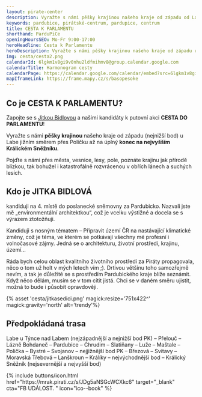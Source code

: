 ```yaml
---
layout: pirate-center
description: Vyražte s námi pěšky krajinou našeho kraje od západu od Labe jižním směrem přes Poličku až na úplný konec na nejvyšším Králickém Sněžníku. 
keywords: pardubice, pirátské-centrum, pardupice, centrum
title: CESTA K PARLAMENTU
shorthand: ParduPiCe
openingHoursSEO: Mo-Fr 9:00-17:00
heroHeadline: Cesta k Parlamentu
heroDescription: Vyražte s námi pěšky krajinou našeho kraje od západu u Labe jižním směrem přes Poličku až na úplný konec na nejvyšším Králickém Sněžníku. 
img: cesta/cesta2.png
calendarId: 6lgkm1v8gi9v0nhu2ldfmihmv8@group.calendar.google.com
calendarTitle: Harmonogram cesty
calendarPage: https://calendar.google.com/calendar/embed?src=6lgkm1v8gi9v0nhu2ldfmihmv8%40group.calendar.google.com&ctz=Europe%2FPrague
mapIframeLink: https://frame.mapy.cz/s/basopesoke
---
```


## Co je CESTA K PARLAMENTU?

Zapojte se s [Jitkou Bidlovou](https://www.piratiastarostove.cz/kandidati/ing-arch-jitka-bidlova-phd/) a našimi kandidáty k putovní akci **CESTA DO PARLAMENTU**! 

Vyražte s námi **pěšky krajinou** našeho kraje od západu (nejnižší bod) u Labe jižním směrem přes Poličku až na úplný **konec na nejvyšším Králickém Sněžníku**.

Pojďte s námi přes města, vesnice, lesy, pole, poznáte krajinu jak přírodě blízkou, tak bohužel i katastrofálně rozvrácenou v obřích lánech a suchých lesích. 

## Kdo je JITKA BIDLOVÁ
kandiduji na 4. místě do poslanecké sněmovny za Pardubicko. Nazvali jste mě „environmentální architektkou“, což je vcelku výstižné a docela se s výrazem ztotožňuji. 

Kandiduji s nosným tématem – Připravit území ČR na nastávající klimatické změny, což je téma, ve kterém se potkávají všechny mé profesní i volnočasové zájmy. Jedná se o architekturu, životní prostředí, krajinu, území…

Ráda bych celou oblast kvalitního životního prostředí za Piráty propagovala, něco o tom už holt v mých letech vím ;). Drtivou většinu toho samozřejmě nevím, a tak je důležité se s prostředím Pardubického kraje blíže seznámit. Když něco dělám, musím se v tom cítit jistá. Chci se v daném směru ujistit, možná to bude i působit opravdověji.

{% asset 'cesta/jitkasedici.png' magick:resize='751x422^' magick:gravity='north' alt='trendy'%}


## Předpokládaná trasa

Labe u Týnce nad Labem (nejzápadnější a nejnižší bod PK) – Přelouč – Lázně Bohdaneč – Pardubice – Chrudim – Slatiňany – Luže – Maštale – Polička – Bystré – Svojanov – nejjižnější bod PK – Březová – Svitavy – Moravská Třebová – Lanškroun – Králíky – nejvýchodnější bod – Králický Sněžník (nejsevernější a nejvyšší bod)


<div>
{% include buttons/icon.html href="https://mrak.pirati.cz/s/JDg5aNSGcWCXkc6" target="_blank" cta="FB UDÁLOST. " icon="ico--book" %}
</div>





